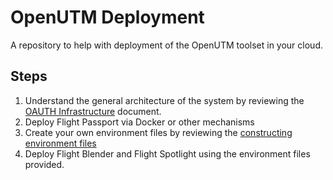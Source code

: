 # OpenUTM Deployment

A repository to help with deployment of the OpenUTM toolset in your cloud.

## Steps

1. Understand the general architecture of the system by reviewing the [OAUTH Infrastructure](oauth_infrastructure.md) document.
2. Deploy Flight Passport via Docker or other mechanisms
3. Create your own environment files by reviewing the [constructing environment files](constructing_environment_files.md)
4. Deploy Flight Blender and Flight Spotlight using the environment files provided.
